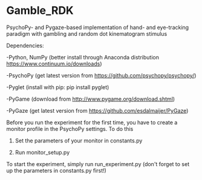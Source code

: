 # Gamble_RDK
PsychoPy- and Pygaze-based implementation of hand- and eye-tracking paradigm with gambling and random dot kinematogram stimulus

Dependencies:

-Python, NumPy (better install through Anaconda distribution https://www.continuum.io/downloads)

-PsychoPy (get latest version from https://github.com/psychopy/psychopy/)

-Pyglet (install with pip: pip install pyglet)

-PyGame (download from http://www.pygame.org/download.shtml)

-PyGaze (get latest version from https://github.com/esdalmaijer/PyGaze)


Before you run the experiment for the first time, you have to create a monitor profile in the PsychoPy settings. To do this

1) Set the parameters of your monitor in constants.py

2) Run monitor_setup.py

To start the experiment, simply run run_experiment.py (don't forget to set up the parameters in constants.py first!)

